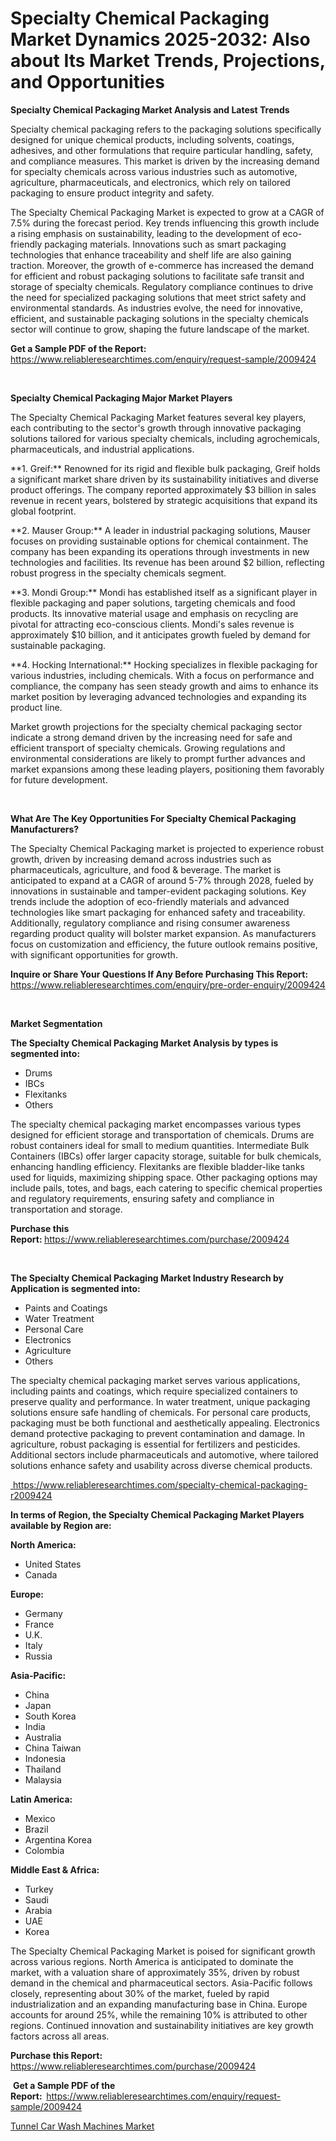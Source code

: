 <p><h1>Specialty Chemical Packaging Market Dynamics 2025-2032: Also about Its Market Trends, Projections, and Opportunities</h1></p><p><strong>Specialty Chemical Packaging Market Analysis and Latest Trends</strong></p>
<p><p>Specialty chemical packaging refers to the packaging solutions specifically designed for unique chemical products, including solvents, coatings, adhesives, and other formulations that require particular handling, safety, and compliance measures. This market is driven by the increasing demand for specialty chemicals across various industries such as automotive, agriculture, pharmaceuticals, and electronics, which rely on tailored packaging to ensure product integrity and safety.</p><p>The Specialty Chemical Packaging Market is expected to grow at a CAGR of 7.5% during the forecast period. Key trends influencing this growth include a rising emphasis on sustainability, leading to the development of eco-friendly packaging materials. Innovations such as smart packaging technologies that enhance traceability and shelf life are also gaining traction. Moreover, the growth of e-commerce has increased the demand for efficient and robust packaging solutions to facilitate safe transit and storage of specialty chemicals. Regulatory compliance continues to drive the need for specialized packaging solutions that meet strict safety and environmental standards. As industries evolve, the need for innovative, efficient, and sustainable packaging solutions in the specialty chemicals sector will continue to grow, shaping the future landscape of the market.</p></p>
<p><strong>Get a Sample PDF of the Report:&nbsp;</strong> <a href="https://www.reliableresearchtimes.com/enquiry/request-sample/2009424?utm_campaign=2631&utm_medium=2&utm_source=Github&utm_content=ia&utm_term=02032025&utm_id=specialty-chemical-packaging">https://www.reliableresearchtimes.com/enquiry/request-sample/2009424</a></p>
<p>&nbsp;</p>
<p><strong>Specialty Chemical Packaging Major Market Players</strong></p>
<p><p>The Specialty Chemical Packaging Market features several key players, each contributing to the sector's growth through innovative packaging solutions tailored for various specialty chemicals, including agrochemicals, pharmaceuticals, and industrial applications. </p><p>**1. Greif:** Renowned for its rigid and flexible bulk packaging, Greif holds a significant market share driven by its sustainability initiatives and diverse product offerings. The company reported approximately $3 billion in sales revenue in recent years, bolstered by strategic acquisitions that expand its global footprint.</p><p>**2. Mauser Group:** A leader in industrial packaging solutions, Mauser focuses on providing sustainable options for chemical containment. The company has been expanding its operations through investments in new technologies and facilities. Its revenue has been around $2 billion, reflecting robust progress in the specialty chemicals segment.</p><p>**3. Mondi Group:** Mondi has established itself as a significant player in flexible packaging and paper solutions, targeting chemicals and food products. Its innovative material usage and emphasis on recycling are pivotal for attracting eco-conscious clients. Mondi's sales revenue is approximately $10 billion, and it anticipates growth fueled by demand for sustainable packaging.</p><p>**4. Hocking International:** Hocking specializes in flexible packaging for various industries, including chemicals. With a focus on performance and compliance, the company has seen steady growth and aims to enhance its market position by leveraging advanced technologies and expanding its product line.</p><p>Market growth projections for the specialty chemical packaging sector indicate a strong demand driven by the increasing need for safe and efficient transport of specialty chemicals. Growing regulations and environmental considerations are likely to prompt further advances and market expansions among these leading players, positioning them favorably for future development.</p></p>
<p>&nbsp;</p>
<p><strong>What Are The Key Opportunities For Specialty Chemical Packaging Manufacturers?</strong></p>
<p><p>The Specialty Chemical Packaging market is projected to experience robust growth, driven by increasing demand across industries such as pharmaceuticals, agriculture, and food & beverage. The market is anticipated to expand at a CAGR of around 5-7% through 2028, fueled by innovations in sustainable and tamper-evident packaging solutions. Key trends include the adoption of eco-friendly materials and advanced technologies like smart packaging for enhanced safety and traceability. Additionally, regulatory compliance and rising consumer awareness regarding product quality will bolster market expansion. As manufacturers focus on customization and efficiency, the future outlook remains positive, with significant opportunities for growth.</p></p>
<p><strong>Inquire or Share Your Questions If Any Before Purchasing This Report:</strong> <a href="https://www.reliableresearchtimes.com/enquiry/pre-order-enquiry/2009424?utm_campaign=2631&utm_medium=2&utm_source=Github&utm_content=ia&utm_term=02032025&utm_id=specialty-chemical-packaging">https://www.reliableresearchtimes.com/enquiry/pre-order-enquiry/2009424</a></p>
<p>&nbsp;</p>
<p><strong>Market Segmentation</strong></p>
<p><strong>The Specialty Chemical Packaging Market Analysis by types is segmented into:</strong></p>
<p><ul><li>Drums</li><li>IBCs</li><li>Flexitanks</li><li>Others</li></ul></p>
<p><p>The specialty chemical packaging market encompasses various types designed for efficient storage and transportation of chemicals. Drums are robust containers ideal for small to medium quantities. Intermediate Bulk Containers (IBCs) offer larger capacity storage, suitable for bulk chemicals, enhancing handling efficiency. Flexitanks are flexible bladder-like tanks used for liquids, maximizing shipping space. Other packaging options may include pails, totes, and bags, each catering to specific chemical properties and regulatory requirements, ensuring safety and compliance in transportation and storage.</p></p>
<p><strong>Purchase this Report:&nbsp;</strong><a href="https://www.reliableresearchtimes.com/purchase/2009424?utm_campaign=2631&utm_medium=2&utm_source=Github&utm_content=ia&utm_term=02032025&utm_id=specialty-chemical-packaging">https://www.reliableresearchtimes.com/purchase/2009424</a></p>
<p>&nbsp;</p>
<p><strong>The Specialty Chemical Packaging Market Industry Research by Application is segmented into:</strong></p>
<p><ul><li>Paints and Coatings</li><li>Water Treatment</li><li>Personal Care</li><li>Electronics</li><li>Agriculture</li><li>Others</li></ul></p>
<p><p>The specialty chemical packaging market serves various applications, including paints and coatings, which require specialized containers to preserve quality and performance. In water treatment, unique packaging solutions ensure safe handling of chemicals. For personal care products, packaging must be both functional and aesthetically appealing. Electronics demand protective packaging to prevent contamination and damage. In agriculture, robust packaging is essential for fertilizers and pesticides. Additional sectors include pharmaceuticals and automotive, where tailored solutions enhance safety and usability across diverse chemical products.</p></p>
<p><a href="https://www.reliableresearchtimes.com/specialty-chemical-packaging-r2009424?utm_campaign=2631&utm_medium=2&utm_source=Github&utm_content=ia&utm_term=02032025&utm_id=specialty-chemical-packaging">&nbsp;https://www.reliableresearchtimes.com/specialty-chemical-packaging-r2009424</a></p>
<p><strong>In terms of Region, the Specialty Chemical Packaging Market Players available by Region are:</strong></p>
<p>
    <p> <strong> North America: </strong>
        <ul>
            <li>United States</li>
            <li>Canada</li>
        </ul>
        </p> 
    <p> <strong> Europe: </strong>
        <ul>
            <li>Germany</li>
            <li>France</li>
            <li>U.K.</li>
            <li>Italy</li>
            <li>Russia</li>
        </ul>
        </p> 
    <p> <strong> Asia-Pacific: </strong>
        <ul>
            <li>China</li>
            <li>Japan</li>
            <li>South Korea</li>
            <li>India</li>
            <li>Australia</li>
            <li>China Taiwan</li>
            <li>Indonesia</li>
            <li>Thailand</li>
            <li>Malaysia</li>
        </ul>
        </p> 
    <p> <strong> Latin America: </strong>
        <ul>
            <li>Mexico</li>
            <li>Brazil</li>
            <li>Argentina Korea</li>
            <li>Colombia</li>
        </ul>
        </p> 
    <p> <strong> Middle East & Africa: </strong>
        <ul>
            <li>Turkey</li>
            <li>Saudi</li>
            <li>Arabia</li>
            <li>UAE</li>
            <li>Korea</li>
        </ul>
    </p>
    </p>
<p><p>The Specialty Chemical Packaging Market is poised for significant growth across various regions. North America is anticipated to dominate the market, with a valuation share of approximately 35%, driven by robust demand in the chemical and pharmaceutical sectors. Asia-Pacific follows closely, representing about 30% of the market, fueled by rapid industrialization and an expanding manufacturing base in China. Europe accounts for around 25%, while the remaining 10% is attributed to other regions. Continued innovation and sustainability initiatives are key growth factors across all areas.</p></p>
<p><strong>Purchase this Report: </strong><a href="https://www.reliableresearchtimes.com/purchase/2009424?utm_campaign=2631&utm_medium=2&utm_source=Github&utm_content=ia&utm_term=02032025&utm_id=specialty-chemical-packaging">https://www.reliableresearchtimes.com/purchase/2009424</a></p>
<p>&nbsp;<strong>Get a Sample PDF of the Report:&nbsp;&nbsp;</strong><a href="https://www.reliableresearchtimes.com/enquiry/request-sample/2009424?utm_campaign=2631&utm_medium=2&utm_source=Github&utm_content=ia&utm_term=02032025&utm_id=specialty-chemical-packaging">https://www.reliableresearchtimes.com/enquiry/request-sample/2009424</a></p>
<p><strong></strong></p>
<p><p><a href="https://github.com/donnettaletizia/Market-Research-Report-List-1/blob/main/tunnel-car-wash-machines-market.md?utm_campaign=2631&utm_medium=2&utm_source=Github&utm_content=ia&utm_term=02032025&utm_id=specialty-chemical-packaging">Tunnel Car Wash Machines Market</a></p></p>